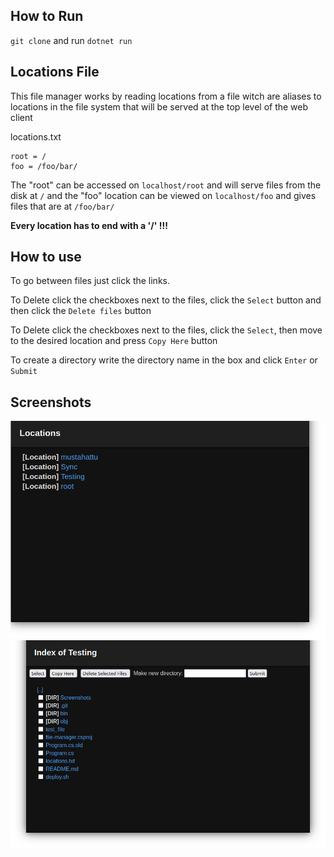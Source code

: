 ## How to Run
`git clone` and run `dotnet run`
## Locations File
This file manager works by reading locations from a file witch are aliases to locations in the file system that will be served at the top level of the web client

locations.txt   
```
root = /
foo = /foo/bar/
```
The "root" can be accessed on `localhost/root` and will serve files from the disk at `/`
and the "foo" location can be viewed on `localhost/foo` and gives files that are at `/foo/bar/`

**Every location has to end with a '/' !!!**

## How to use
To go between files just click the links. 

To Delete click the checkboxes next to the files, click the `Select` button and then click the `Delete files` button

To Delete click the checkboxes next to the files, click the `Select`, then move to the desired location and press `Copy Here` button

To create a directory write the directory name in the box and click `Enter` or `Submit`

## Screenshots
![](Screenshots/locations.png)
![](Screenshots/index.png)

